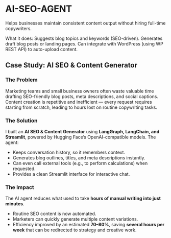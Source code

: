 # AI-SEO-AGENT
Helps businesses maintain consistent content output without hiring full-time copywriters. 

What it does:
Suggests blog topics and keywords (SEO-driven).
Generates draft blog posts or landing pages.
Can integrate with WordPress (using WP REST API) to auto-upload content.

## Case Study: AI SEO & Content Generator

### The Problem

Marketing teams and small business owners often waste valuable time drafting SEO-friendly blog posts, meta descriptions, and social captions. Content creation is repetitive and inefficient — every request requires starting from scratch, leading to hours lost on routine copywriting tasks.

### The Solution

I built an **AI SEO & Content Generator** using **LangGraph, LangChain, and Streamlit**, powered by Hugging Face’s OpenAI-compatible models. The agent:

* Keeps conversation history, so it remembers context.
* Generates blog outlines, titles, and meta descriptions instantly.
* Can even call external tools (e.g., to perform calculations) when requested.
* Provides a clean Streamlit interface for interactive chat.

### The Impact

The AI agent reduces what used to take **hours of manual writing into just minutes**.

* Routine SEO content is now automated.
* Marketers can quickly generate multiple content variations.
* Efficiency improved by an estimated **70–80%**, saving **several hours per week** that can be redirected to strategy and creative work.

